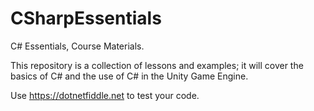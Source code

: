 # CSharpEssentials
C# Essentials, Course Materials.

This repository is a collection of lessons and examples; it will cover the basics of C# and the use of C# in the Unity Game Engine.

Use https://dotnetfiddle.net to test your code.
